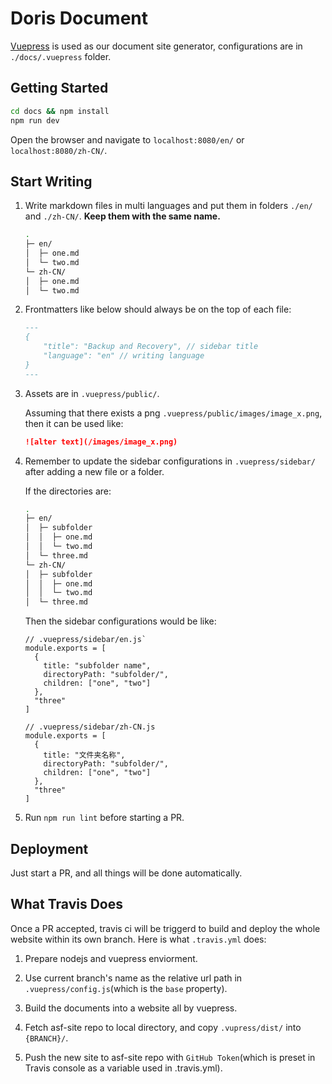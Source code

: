 # Doris Document

[Vuepress](https://github.com/vuejs/vuepress.git}) is used as our document site generator, configurations are in `./docs/.vuepress` folder.

## Getting Started

```bash
cd docs && npm install
npm run dev
```

Open the browser and navigate to `localhost:8080/en/` or `localhost:8080/zh-CN/`.

## Start Writing

1. Write markdown files in multi languages and put them in folders `./en/` and `./zh-CN/`. **Keep them with the same name.**

    ```bash
    .
    ├─ en/
    │  ├─ one.md
    │  └─ two.md
    └─ zh-CN/
    │  ├─ one.md
    │  └─ two.md
    ```

2. Frontmatters like below should always be on the top of each file:

    ```markdown
    ---
    {
        "title": "Backup and Recovery", // sidebar title
        "language": "en" // writing language
    }
    ---
    ```

3. Assets are in `.vuepress/public/`.

    Assuming that there exists a png `.vuepress/public/images/image_x.png`, then it can be used like: 

    ```markdown
    ![alter text](/images/image_x.png)
    ```

4. Remember to update the sidebar configurations in `.vuepress/sidebar/` after adding a new file or a folder.

    If the directories are:

    ```bash
    .
    ├─ en/
    │  ├─ subfolder
    │  │  ├─ one.md
    │  │  └─ two.md
    │  └─ three.md
    └─ zh-CN/
    │  ├─ subfolder
    │  │  ├─ one.md
    │  │  └─ two.md
    │  └─ three.md
    ```

    Then the sidebar configurations would be like:

    ```nodejs
    // .vuepress/sidebar/en.js`
    module.exports = [
      {
        title: "subfolder name",
        directoryPath: "subfolder/",
        children: ["one", "two"]
      },
      "three"
    ]
    ```

    ```nodejs
    // .vuepress/sidebar/zh-CN.js
    module.exports = [
      {
        title: "文件夹名称",
        directoryPath: "subfolder/",
        children: ["one", "two"]
      },
      "three"
    ]
    ```

5. Run `npm run lint` before starting a PR.

## Deployment

Just start a PR, and all things will be done automatically.

## What Travis Does

Once a PR accepted, travis ci will be triggerd to build and deploy the whole website within its own branch. Here is what `.travis.yml` does:

1. Prepare nodejs and vuepress enviorment.

2. Use current branch's name as the relative url path in `.vuepress/config.js`(which is the `base` property).

3. Build the documents into a website all by vuepress.

4. Fetch asf-site repo to local directory, and copy `.vupress/dist/` into `{BRANCH}/`.

5. Push the new site to asf-site repo with `GitHub Token`(which is preset in Travis console as a variable used in .travis.yml).


